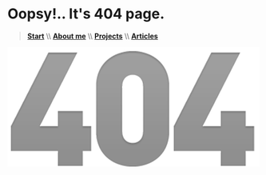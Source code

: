 # Oopsy!.. It's 404 page.

> [**Start**](/) \\\ [**About me**](/about) \\\ [**Projects**](/projects) \\\ [**Articles**](/articles)

![Oopsy, 404...](/404.png)
